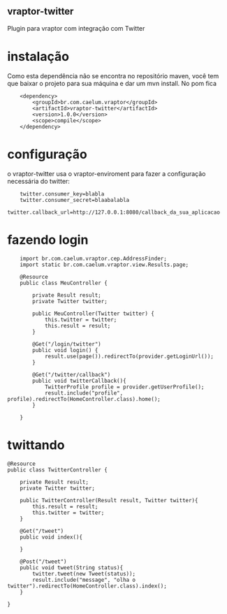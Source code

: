 ## vraptor-twitter

Plugin para vraptor com integração com Twitter

# instalação

Como esta dependência não se encontra no repositório maven, você tem que baixar o projeto para sua máquina e dar um mvn install.
No pom fica

		<dependency>
			<groupId>br.com.caelum.vraptor</groupId>
			<artifactId>vraptor-twitter</artifactId>
			<version>1.0.0</version>
			<scope>compile</scope>
		</dependency>
		
# configuração

o vraptor-twitter usa o vraptor-enviroment para fazer a configuração necessária do twitter: 

		twitter.consumer_key=blabla
		twitter.consumer_secret=blaabalabla
		twitter.callback_url=http://127.0.0.1:8080/callback_da_sua_aplicacao


# fazendo login

		import br.com.caelum.vraptor.cep.AddressFinder;
		import static br.com.caelum.vraptor.view.Results.page;
		
		@Resource
		public class MeuController {
			
			private Result result;
			private Twitter twitter;
		
			public MeuController(Twitter twitter) {
				this.twitter = twitter;
				this.result = result;
			}
			
			@Get("/login/twitter")
			public void login() {
				result.use(page()).redirectTo(provider.getLoginUrl());
			}
			
			@Get("/twitter/callback")
			public void twitterCallback(){
				TwitterProfile profile = provider.getUserProfile();
				result.include("profile", profile).redirectTo(HomeController.class).home();
			}
			
		}
		
# twittando

	@Resource
	public class TwitterController {

		private Result result;
		private Twitter twitter;

		public TwitterController(Result result, Twitter twitter){
			this.result = result;
			this.twitter = twitter;
		}

		@Get("/tweet")
		public void index(){

		}

		@Post("/tweet")
		public void tweet(String status){
			twitter.tweet(new Tweet(status));
			result.include("message", "olha o twitter").redirectTo(HomeController.class).index();
		}

	}